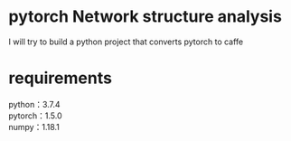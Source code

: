 # pytorch Network structure analysis
I will try to build a python project that converts pytorch to caffe

# requirements
python：3.7.4  
pytorch：1.5.0  
numpy：1.18.1  


